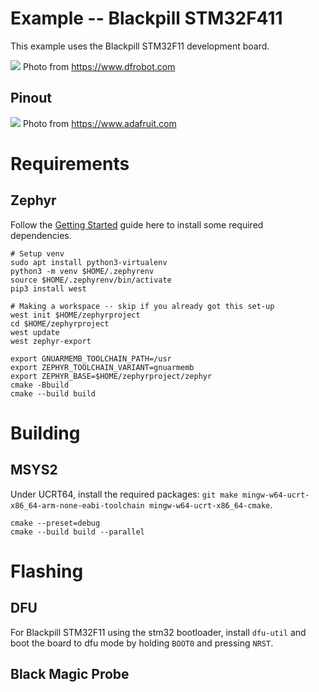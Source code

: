 # Example -- Blackpill STM32F411

This example uses the Blackpill STM32F11 development board.

![](board.jpg)
Photo from https://www.dfrobot.com

## Pinout

![](board_pinout.png)
Photo from https://www.adafruit.com

# Requirements

## Zephyr

Follow the [Getting Started](https://docs.zephyrproject.org/latest/develop/getting_started/index.html) guide here to install some required dependencies.

```
# Setup venv
sudo apt install python3-virtualenv
python3 -m venv $HOME/.zephyrenv
source $HOME/.zephyrenv/bin/activate
pip3 install west

# Making a workspace -- skip if you already got this set-up
west init $HOME/zephyrproject
cd $HOME/zephyrproject
west update
west zephyr-export

export GNUARMEMB_TOOLCHAIN_PATH=/usr
export ZEPHYR_TOOLCHAIN_VARIANT=gnuarmemb
export ZEPHYR_BASE=$HOME/zephyrproject/zephyr
cmake -Bbuild
cmake --build build

```

# Building

## MSYS2

Under UCRT64, install the required packages: `git make mingw-w64-ucrt-x86_64-arm-none-eabi-toolchain mingw-w64-ucrt-x86_64-cmake`.

```
cmake --preset=debug
cmake --build build --parallel
```

# Flashing

## DFU

For Blackpill STM32F11 using the stm32 bootloader, install `dfu-util` and boot the board to dfu mode by holding `BOOT0` and pressing `NRST`.

## Black Magic Probe
